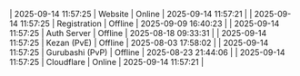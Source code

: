 | 2025-09-14 11:57:25 | Website | Online | 2025-09-14 11:57:21 |
| 2025-09-14 11:57:25 | Registration | Offline | 2025-09-09 16:40:23 |
| 2025-09-14 11:57:25 | Auth Server | Offline | 2025-08-18 09:33:31 |
| 2025-09-14 11:57:25 | Kezan (PvE) | Offline | 2025-08-03 17:58:02 |
| 2025-09-14 11:57:25 | Gurubashi (PvP) | Offline | 2025-08-23 21:44:06 |
| 2025-09-14 11:57:25 | Cloudflare | Online | 2025-09-14 11:57:21 |
